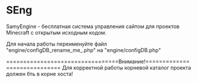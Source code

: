 # SEng
SamyEngine - бесплатная система управления сайтом для проектов Minecraft с открытым исходным кодом.

Для начала работы переименуйте файл "engine/configDB_rename_me_.php" на "engine/configDB.php"


=================================Внимание!=============================
Для корректной работы корневой каталог проекта должен бть в корне хоста!